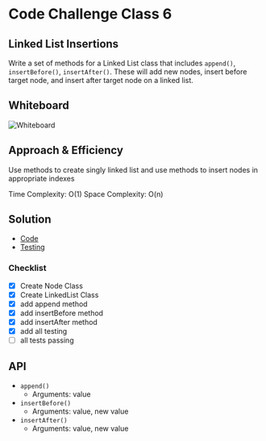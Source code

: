 # Code Challenge Class 6

## Linked List Insertions

Write a set of methods for a Linked List class that includes `append()`, `insertBefore()`, `insertAfter()`.
These will add new nodes, insert before target node, and insert after target node on a linked list.

## Whiteboard

![Whiteboard](/linked-list-insertions/linked-list-insertion.png)

## Approach & Efficiency

Use methods to create singly linked list and use methods to insert nodes in appropriate indexes

Time Complexity: O(1)
Space Complexity: O(n)

## Solution

- [Code](/linked-list-insertions/index.js)
- [Testing](/linked-list-insertions/__tests__/index.test.js)

### Checklist

- [x] Create Node Class
- [x] Create LinkedList Class
- [x] add append method
- [x] add insertBefore method
- [x] add insertAfter method
- [x] add all testing
- [ ] all tests passing

## API

- `append()`
  - Arguments: value
- `insertBefore()`
  - Arguments: value, new value
- `insertAfter()`
  - Arguments: value, new value
  
